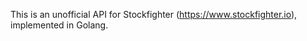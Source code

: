 This is an unofficial API for Stockfighter (https://www.stockfighter.io), implemented in Golang.

[logo]: https://github.com/armhold/sfapi/blob/master/stockfighter.png "SFAPI Logo"
